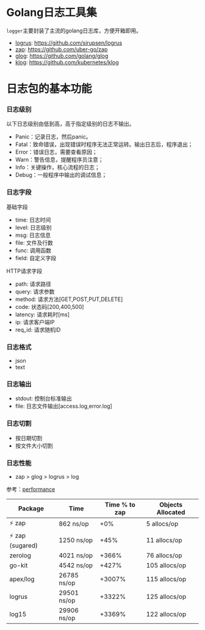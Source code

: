 # Golang日志工具集

`logger`主要封装了主流的golang日志库，方便开箱即用。

- [logrus](logrus): https://github.com/sirupsen/logrus
- [zap](zap): https://github.com/uber-go/zap
- [glog](glog): https://github.com/golang/glog
- [klog](): https://github.com/kubernetes/klog

# 日志包的基本功能

### 日志级别

以下日志级别由低到高，高于指定级别的日志不输出。

- Panic：记录日志，然后panic。
- Fatal：致命错误，出现错误时程序无法正常运转。输出日志后，程序退出；
- Error：错误日志，需要查看原因；
- Warn：警告信息，提醒程序员注意；
- Info：关键操作，核心流程的日志；
- Debug：一般程序中输出的调试信息；

### 日志字段

基础字段

- time: 日志时间
- level: 日志级别
- msg: 日志信息
- file: 文件及行数
- func: 调用函数
- field: 自定义字段

HTTP请求字段

- path: 请求路径
- query: 请求参数
- method: 请求方法[GET,POST,PUT,DELETE]
- code: 状态码[200,400,500]
- latency: 请求耗时[ms]
- ip: 请求客户端IP
- req_id: 请求随机ID

### 日志格式

- json
- text

### 日志输出

- stdout: 控制台标准输出
- file: 日志文件输出[access.log,error.log]

### 日志切割

- 按日期切割
- 按文件大小切割

### 日志性能

- zap > glog > logrus > log

参考：[performance](https://github.com/uber-go/zap#performance)

| Package         | Time        | Time % to zap | Objects Allocated |
| --------------- | ----------- | ------------- | ----------------- |
| ⚡ zap           | 862 ns/op   | +0%           | 5 allocs/op       |
| ⚡ zap (sugared) | 1250 ns/op  | +45%          | 11 allocs/op      |
| zerolog         | 4021 ns/op  | +366%         | 76 allocs/op      |
| go-kit          | 4542 ns/op  | +427%         | 105 allocs/op     |
| apex/log        | 26785 ns/op | +3007%        | 115 allocs/op     |
| logrus          | 29501 ns/op | +3322%        | 125 allocs/op     |
| log15           | 29906 ns/op | +3369%        | 122 allocs/op     |
